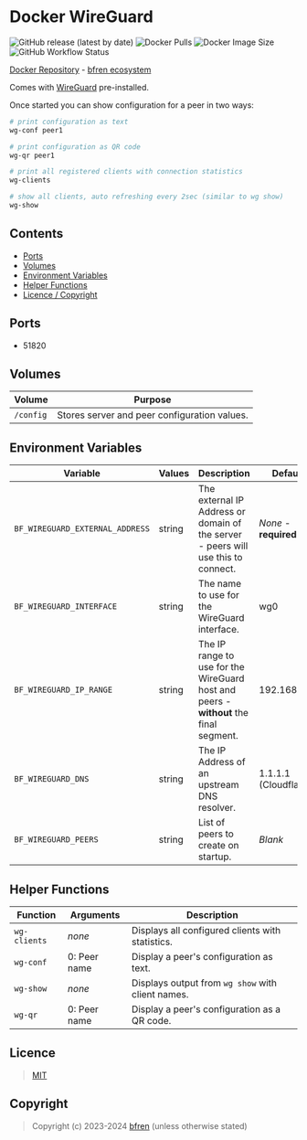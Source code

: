 # Docker WireGuard

![GitHub release (latest by date)](https://img.shields.io/github/v/release/bfren/docker-wireguard) ![Docker Pulls](https://img.shields.io/endpoint?url=https%3A%2F%2Fbfren.dev%2Fdocker%2Fpulls%2Fwireguard) ![Docker Image Size](https://img.shields.io/endpoint?url=https%3A%2F%2Fbfren.dev%2Fdocker%2Fsize%2Fwireguard) ![GitHub Workflow Status](https://img.shields.io/github/actions/workflow/status/bfren/docker-wireguard/dev.yml?branch=main)

[Docker Repository](https://hub.docker.com/r/bfren/wireguard) - [bfren ecosystem](https://github.com/bfren/docker)

Comes with [WireGuard](https://www.wireguard.com/) pre-installed.

Once started you can show configuration for a peer in two ways:

```bash
# print configuration as text
wg-conf peer1

# print configuration as QR code
wg-qr peer1

# print all registered clients with connection statistics
wg-clients

# show all clients, auto refreshing every 2sec (similar to wg show)
wg-show
```

## Contents

* [Ports](#ports)
* [Volumes](#volumes)
* [Environment Variables](#environment-variables)
* [Helper Functions](#helper-functions)
* [Licence / Copyright](#licence)

## Ports

* 51820

## Volumes

| Volume    | Purpose                                       |
| --------- | --------------------------------------------- |
| `/config` | Stores server and peer configuration values.  |

## Environment Variables

| Variable                          | Values | Description                                                                              | Default               |
| --------------------------------- | ------ | ---------------------------------------------------------------------------------------- | --------------------- |
| `BF_WIREGUARD_EXTERNAL_ADDRESS`   | string | The external IP Address or domain of the server - peers will use this to connect.        | *None* - **required** |
| `BF_WIREGUARD_INTERFACE`          | string | The name to use for the WireGuard interface.                                             | wg0                   |
| `BF_WIREGUARD_IP_RANGE`           | string | The IP range to use for the WireGuard host and peers - **without** the final segment.    | 192.168.100           |
| `BF_WIREGUARD_DNS`                | string | The IP Address of an upstream DNS resolver.                                              | 1.1.1.1 (Cloudflare)  |
| `BF_WIREGUARD_PEERS`              | string | List of peers to create on startup.                                                      | *Blank*               |

## Helper Functions

| Function      | Arguments     | Description                                       |
| ------------- | ------------- | ------------------------------------------------- |
| `wg-clients`  | *none*        | Displays all configured clients with statistics.  |
| `wg-conf`     | 0: Peer name  | Display a peer's configuration as text.           |
| `wg-show`     | *none*        | Displays output from `wg show` with client names. |
| `wg-qr`       | 0: Peer name  | Display a peer's configuration as a QR code.      |

## Licence

> [MIT](https://mit.bfren.dev/2023)

## Copyright

> Copyright (c) 2023-2024 [bfren](https://bfren.dev) (unless otherwise stated)
